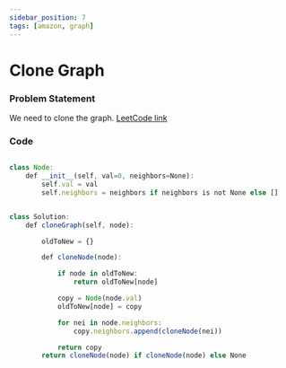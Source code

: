 ```yaml
---
sidebar_position: 7
tags: [amazon, graph]
---
```


# Clone Graph

### Problem Statement

We need to clone the graph.
[LeetCode link](https://leetcode.com/problems/clone-graph/)

### Code

```jsx title="Python Code"

class Node:
    def __init__(self, val=0, neighbors=None):
        self.val = val
        self.neighbors = neighbors if neighbors is not None else []


class Solution:
    def cloneGraph(self, node):

        oldToNew = {}

        def cloneNode(node):

            if node in oldToNew:
                return oldToNew[node]

            copy = Node(node.val)
            oldToNew[node] = copy

            for nei in node.neighbors:
                copy.neighbors.append(cloneNode(nei))

            return copy
        return cloneNode(node) if cloneNode(node) else None
```
